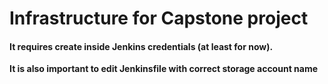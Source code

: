 # Infrastructure for Capstone project

#### It requires create inside Jenkins credentials (at least for now).

**It is also important to edit Jenkinsfile with correct storage account name**
